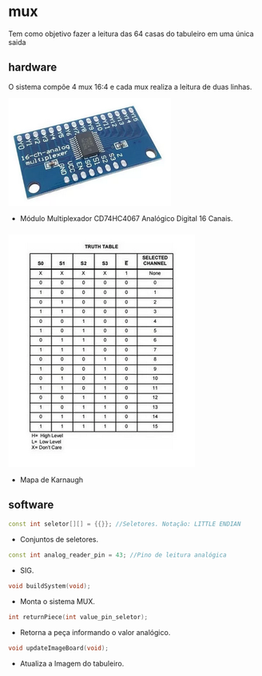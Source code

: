 # mux

Tem como objetivo fazer a leitura das 64 casas do tabuleiro em uma única saida

## hardware
O sistema compõe 4 mux 16:4 e cada mux realiza a leitura de duas linhas.

![](map_karnaugh/mux.png)
- Módulo Multiplexador CD74HC4067 Analógico Digital 16 Canais.

###

![](map_karnaugh/map.png)
- Mapa de Karnaugh

## software

```cpp
const int seletor[][] = {{}}; //Seletores. Notação: LITTLE ENDIAN
```

- Conjuntos de seletores.

```cpp
const int analog_reader_pin = 43; //Pino de leitura analógica
```

- SIG.

```cpp
void buildSystem(void);
```

- Monta o sistema MUX.

```cpp
int returnPiece(int value_pin_seletor);
```

- Retorna a peça informando o valor analógico.

```cpp
void updateImageBoard(void);
```

- Atualiza a Imagem do tabuleiro.
